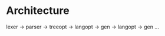 # Architecture
lexer -> parser -> treeopt -> langopt -> gen
                           -> langopt -> gen
                           ...

